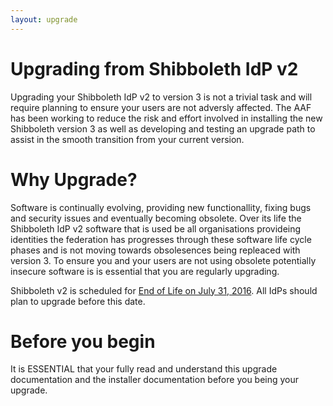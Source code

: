 ```yaml
---
layout: upgrade
---
```


# Upgrading from Shibboleth IdP v2 #

Upgrading your Shibboleth IdP v2 to version 3 is not a trivial task and will require planning to ensure your users are not adversly affected. The AAF has been working to reduce the risk and effort involved in installing the new  Shibboleth version 3 as well as developing and testing an upgrade path to assist in the smooth transition from your current version. 

# Why Upgrade? #

Software is continually evolving, providing new functionallity, fixing bugs and security issues and eventually becoming obsolete. Over its life the Shibboleth IdP v2 software that is used be all organisations provideing identities the federation has progresses through these software life cycle phases and is not moving towards obsolesences being repleaced with version 3. To ensure you and your users are not using obsolete potentially insecure software is is essential that you are regularly upgrading.

Shibboleth v2 is scheduled for [End of Life on July 31, 2016](http://http://shibboleth.net/pipermail/announce/2015-May/000112.html "Shibboleth IdP V2 End-of-Llife dates"). All IdPs should plan to upgrade before this date.

# Before you begin #

It is ESSENTIAL that your fully read and understand this upgrade documentation and the installer documentation before you being your upgrade.




 
